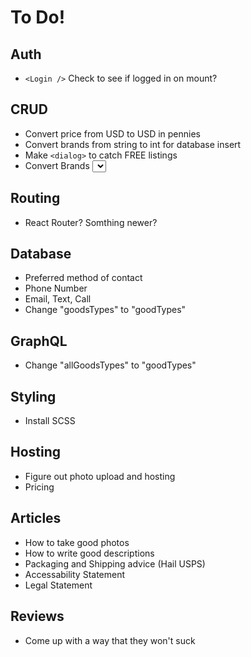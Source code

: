 # To Do!

## Auth

- `<Login />` Check to see if logged in on mount?

## CRUD

- Convert price from USD to USD in pennies
- Convert brands from string to int for database insert
- Make `<dialog>` to catch FREE listings
- Convert Brands <select> into that other one that lets you type in it?

## Routing

- React Router? Somthing newer?

## Database

- Preferred method of contact
- Phone Number
- Email, Text, Call
- Change "goodsTypes" to "goodTypes"

## GraphQL

- Change "allGoodsTypes" to "goodTypes"

## Styling

- Install SCSS

## Hosting

- Figure out photo upload and hosting
- Pricing

## Articles

- How to take good photos
- How to write good descriptions
- Packaging and Shipping advice (Hail USPS)
- Accessability Statement
- Legal Statement

## Reviews

- Come up with a way that they won't suck
